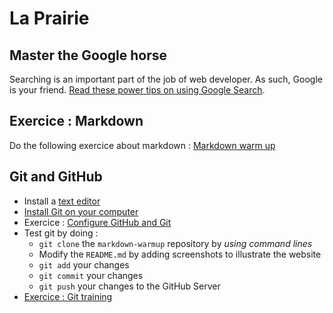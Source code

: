 # La Prairie

## Master the Google horse

Searching is an important part of the job of web developer. As such, Google is your friend. [Read these power tips on using Google Search](./tools/using-google.md).

## Exercice : Markdown

Do the following exercice about markdown : [Markdown warm up](./markdown-warmup.md)

## Git and GitHub

- Install a [text editor](https://github.com/becodeorg/BeCode/wiki/%C3%89diteurs-de-code)
- [Install Git on your computer](./git/exercice-git-1-installation.md)
- Exercice : [Configure GitHub and Git](./git/exercice-git-configuration.md)
- Test git by doing :
  * `git clone` the `markdown-warmup` repository by *using command lines*
  * Modify the `README.md` by adding screenshots to illustrate the website
  * `git add` your changes
  * `git commit` your changes
  * `git push` your changes to the GitHub Server
- [Exercice : Git training](git/exercice-git-training.md)
<!--
  - [Exercice : Cadavre exquis](git/exercice-git-cadavre-exquis.md)
-->
<!--
## Discover the terminal

- [Initiation to the terminal](./tools/initiation_terminal.md)
-->

<!--
## Markdown, HTML and stuff
- [Liste des exercices](html-css/README.md)
-->
